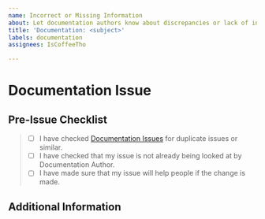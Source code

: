```yaml
---
name: Incorrect or Missing Information
about: Let documentation authors know about discrepancies or lack of information.
title: 'Documentation: <subject>'
labels: documentation
assignees: IsCoffeeTho

---
```


# Documentation Issue
## Pre-Issue Checklist
> * [ ] I have checked [Documentation Issues](https://github.com/IsCoffeeTho/BetterLCTerminal/labels/documentation) for duplicate issues or similar.
> * [ ] I have checked that my issue is not already being looked at by Documentation Author.
> * [ ] I have made sure that my issue will help people if the change is made.

## Additional Information

<!-- This area is used for  -->
